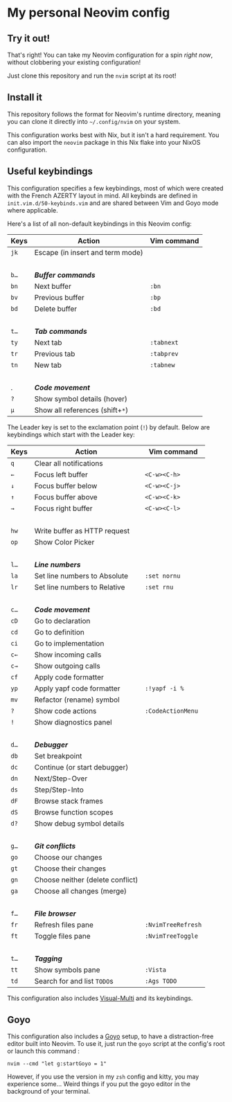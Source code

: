 # My personal Neovim config

## Try it out!

That's right! You can take my Neovim configuration for a spin _right now_, without clobbering your existing configuration!

Just clone this repository and run the `nvim` script at its root!

## Install it

This repository follows the format for Neovim's runtime directory, meaning you can clone it directly into `~/.config/nvim` on your system.

This configuration works best with Nix, but it isn't a hard requirement. You can also import the `neovim` package in this Nix flake into your NixOS configuration.

## Useful keybindings

This configuration specifies a few keybindings, most of which were created with the French AZERTY layout in mind. All keybinds are defined in `init.vim.d/50-keybinds.vim` and are shared between Vim and Goyo mode where applicable.

Here's a list of all non-default keybindings in this Neovim config:

Keys  | Action                          | Vim command
------|---------------------------------|------------
`jk`  | Escape (in insert and term mode)|
      |                                 |
`b…`  | _**Buffer commands**_           |
`bn`  | Next buffer                     | `:bn`
`bv`  | Previous buffer                 | `:bp`
`bd`  | Delete buffer                   | `:bd`
      |                                 |
`t…`  | _**Tab commands**_              |
`ty`  | Next tab                        | `:tabnext`
`tr`  | Previous tab                    | `:tabprev`
`tn`  | New tab                         | `:tabnew`
      |                                 |
.     | _**Code movement**_             |
`?`   | Show symbol details (hover)     |
`µ`   | Show all references (shift+`*`) |


The Leader key is set to the exclamation point (`!`) by default. Below are keybindings which start with the Leader key:

Keys    | Action                          | Vim command
--------|---------------------------------|------------
`q`     | Clear all notifications         |
`←`     | Focus left buffer               | `<C-w><C-h>`
`↓`     | Focus buffer below              | `<C-w><C-j>`
`↑`     | Focus buffer above              | `<C-w><C-k>`
`→`     | Focus right buffer              | `<C-w><C-l>`
        |                                 |
`hw`    | Write buffer as HTTP request    |
`op`    | Show Color Picker               |
        |                                 |
`l…`    | _**Line numbers**_              |
`la`    | Set line numbers to Absolute    | `:set nornu`
`lr`    | Set line numbers to Relative    | `:set rnu`
        |                                 |
`c…`    | _**Code movement**_             |
`cD`    | Go to declaration               |
`cd`    | Go to definition                |
`ci`    | Go to implementation            |
`c←`    | Show incoming calls             |
`c→`    | Show outgoing calls             |
`cf`    | Apply code formatter            |
`yp`    | Apply yapf code formatter       | `:!yapf -i %`
`mv`    | Refactor (rename) symbol        |
`?`     | Show code actions               | `:CodeActionMenu`
`!`     | Show diagnostics panel          |
        |                                 |
`d…`    | _**Debugger**_                  |
`db`    | Set breakpoint                  |
`dc`    | Continue (or start debugger)    |
`dn`    | Next/Step-Over                  |
`ds`    | Step/Step-Into                  |
`dF`    | Browse stack frames             |
`dS`    | Browse function scopes          |
`d?`    | Show debug symbol details       |
        |                                 |
`g…`    | _**Git conflicts**_             |
`go`    | Choose our changes              |
`gt`    | Choose their changes            |
`gn`    | Choose neither (delete conflict)|
`ga`    | Choose all changes (merge)      |
        |                                 |
`f…`    | _**File browser**_              |
`fr`    | Refresh files pane              | `:NvimTreeRefresh`
`ft`    | Toggle files pane               | `:NvimTreeToggle`
        |                                 |
`t…`    | _**Tagging**_                   |
`tt`    | Show symbols pane               | `:Vista`
`td`    | Search for and list `TODO`s     | `:Ags TODO`

This configuration also includes [Visual-Multi] and its keybindings.

## Goyo

This configuration also includes a [Goyo] setup, to have a distraction-free editor built into Neovim. To use it, just run the `goyo` script at the config's root or launch this command :

```shell
nvim --cmd "let g:startGoyo = 1"
```

However, if you use the version in my `zsh` config and kitty, you may experience some... Weird things if you put the goyo editor in the background of your terminal.

[Sourcetrail]: https://github.com/CoatiSoftware/Sourcetrail
[Visual-Multi]: https://github.com/mg979/vim-visual-multi
[Goyo]: https://github.com/junnegun/goyo.vim
